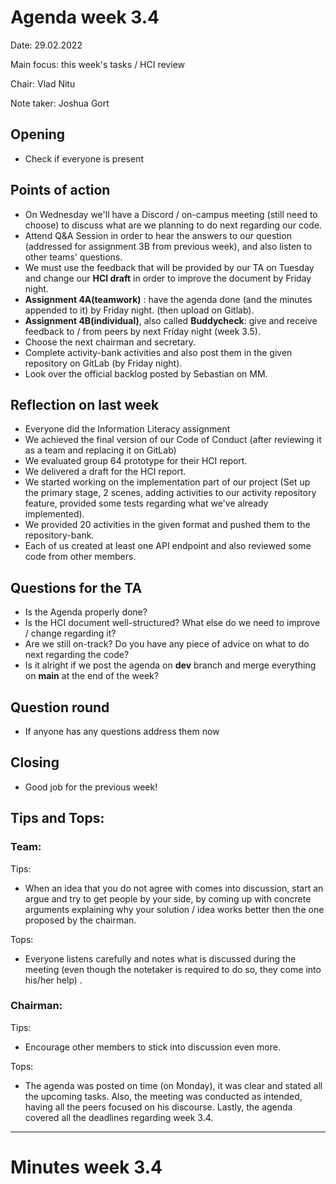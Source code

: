 # Agenda week 3.4

Date: 29.02.2022

Main focus: this week's tasks / HCI review

Chair: Vlad Nitu

Note taker: Joshua Gort



## Opening 

- Check if everyone is present



## Points of action

- On Wednesday we'll have a Discord / on-campus meeting (still need to choose) to discuss what are we planning to do next regarding our code.
- Attend Q&A Session in order to hear the answers to our question (addressed for assignment 3B from previous week), and also listen to other teams' questions.
- We must use the feedback that will be provided by our TA on Tuesday and change our **HCI draft** in order to improve the document by Friday night. 
- **Assignment 4A(teamwork)** : have the agenda done (and the minutes appended to it) by Friday night. (then upload on Gitlab).
- **Assignment 4B(individual)**, also called **Buddycheck**: give and receive feedback to / from peers by next Friday night (week 3.5).
- Choose the next chairman and secretary.
- Complete activity-bank activities and also post them in the given repository on GitLab (by Friday night).
- Look over the official backlog posted by Sebastian on MM. 


## Reflection on last week

- Everyone did the Information Literacy assignment
- We achieved the final version of our Code of Conduct (after reviewing it as a team and replacing it on GitLab)
- We evaluated group 64 prototype for their HCI report.
- We delivered a draft for the HCI report.
- We started working on the implementation part of our project (Set up the primary stage, 2 scenes, adding activities to our activity repository feature, provided some tests regarding what we've already implemented).
- We provided 20 activities in the given format and pushed them to the repository-bank.
- Each of us created at least one API endpoint and also reviewed some code from other members. 



## Questions for the TA

- Is the Agenda properly done?
- Is the HCI document well-structured? What else do we need to improve / change regarding it?
- Are we still on-track? Do you have any piece of advice on what to do next regarding the code?
- Is it alright if we post the agenda on **dev** branch and merge everything on **main** at the end of the week? 


## Question round

- If anyone has any questions address them now



## Closing

- Good job for the previous week!


## Tips and Tops:

### Team:
Tips: 
- When an idea that you do not agree with comes into discussion, start an argue and try to get people by your side, by coming up with concrete arguments explaining why your solution / idea works better then the one proposed by the chairman.
 
Tops: 
- Everyone listens carefully and notes what is discussed during the meeting (even though the notetaker is required to do so, they come into his/her help) .

### Chairman: 
Tips:
- Encourage other members to stick into discussion even more.

Tops: 
- The agenda was posted on time (on Monday), it was clear and stated all the upcoming tasks. Also, the meeting was conducted as intended, having all the peers focused on his discourse. Lastly, the agenda covered all the deadlines regarding week 3.4.

***

# Minutes week 3.4
[//]: # (Secretary inserts minutes here)
